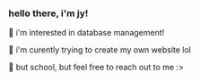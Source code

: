 ### hello there, i'm jy!
🌱 i'm interested in database management!

🔭 i'm curently trying to create my own website lol

💬 but school, but feel free to reach out to me :>

<!--
**avixdery/avixdery** is a ✨ _special_ ✨ repository because its `README.md` (this file) appears on your GitHub profile.

Here are some ideas to get you started:

- 🔭 I’m currently working on ...
- 🌱 I’m currently learning ...
- 👯 I’m looking to collaborate on ...
- 🤔 I’m looking for help with ...
- 💬 Ask me about ...
- 📫 How to reach me: ...
- 😄 Pronouns: ...
- ⚡ Fun fact: ...
-->
